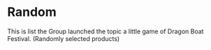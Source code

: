 # Random
This is list the Group launched the topic a little game of Dragon Boat Festival. (Randomly selected products)
